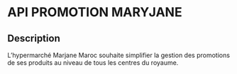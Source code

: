 # API PROMOTION MARYJANE

## Description

L’hypermarché Marjane Maroc souhaite simplifier la gestion des promotions de ses produits au niveau de tous les centres du royaume.

